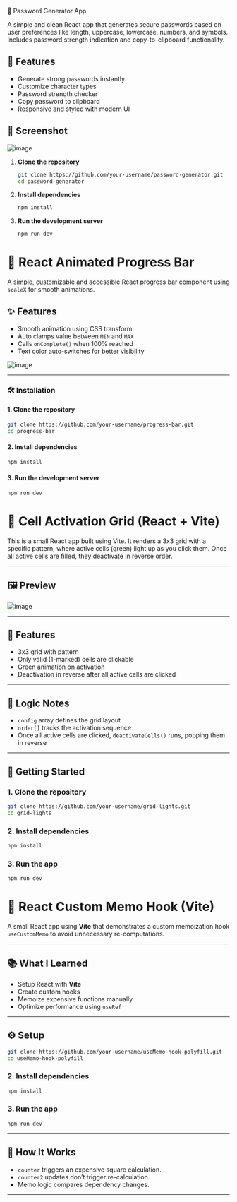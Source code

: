 🔐 Password Generator App

A simple and clean React app that generates secure passwords based on user preferences like length, uppercase, lowercase, numbers, and symbols. Includes password strength indication and copy-to-clipboard functionality.

## 🚀 Features
- Generate strong passwords instantly
- Customize character types
- Password strength checker
- Copy password to clipboard
- Responsive and styled with modern UI

## 📸 Screenshot

![image](https://github.com/user-attachments/assets/ec6c1608-1753-401b-b577-4b42f22c58ec)

1. **Clone the repository**

   ```bash
   git clone https://github.com/your-username/password-generator.git
   cd password-generator
   ```

2. **Install dependencies**

   ```bash
   npm install
   ```

3. **Run the development server**

   ```bash
   npm run dev
   ```
# 🔵 React Animated Progress Bar

A simple, customizable and accessible React progress bar component using `scaleX` for smooth animations.

## ✨ Features

- Smooth animation using CSS transform
- Auto clamps value between `MIN` and `MAX`
- Calls `onComplete()` when 100% reached
- Text color auto-switches for better visibility

![image](https://github.com/user-attachments/assets/400b6179-ff8b-4dd4-b6d6-224ba60962c0)

---

### 🛠️ Installation

#### 1. **Clone the repository**

```bash
git clone https://github.com/your-username/progress-bar.git
cd progress-bar
```

#### 2. **Install dependencies**

```bash
npm install
```

#### 3. **Run the development server**

```bash
npm run dev
```
# 🔵 Cell Activation Grid (React + Vite)

This is a small React app built using Vite. It renders a 3x3 grid with a specific pattern, where active cells (green) light up as you click them. Once all active cells are filled, they deactivate in reverse order.

---

## 🖼️ Preview

![image](https://github.com/user-attachments/assets/dd09f8b5-e977-45e2-9c57-a50b1b80bda6)

---

## 📌 Features

* 3x3 grid with pattern
* Only valid (1-marked) cells are clickable
* Green animation on activation
* Deactivation in reverse after all active cells are clicked

---

## 🧠 Logic Notes

* `config` array defines the grid layout
* `order[]` tracks the activation sequence
* Once all active cells are clicked, `deactivateCells()` runs, popping them in reverse

---
## 🚀 Getting Started
### 1. Clone the repository

```bash
git clone https://github.com/your-username/grid-lights.git
cd grid-lights
````

### 2. Install dependencies

```bash
npm install
```

### 3. Run the app

```bash
npm run dev
```
# 🔁 React Custom Memo Hook (Vite)

A small React app using **Vite** that demonstrates a custom memoization hook `useCustomMemo` to avoid unnecessary re-computations.

---

## 📚 What I Learned

- Setup React with **Vite**
- Create custom hooks
- Memoize expensive functions manually
- Optimize performance using `useRef`

---

## ⚙️ Setup

```bash
git clone https://github.com/your-username/useMemo-hook-polyfill.git
cd useMemo-hook-polyfill
````

### 2. Install dependencies

```bash
npm install
```

### 3. Run the app

```bash
npm run dev
```
---

## 🧠 How It Works

* `counter` triggers an expensive square calculation.
* `counter2` updates don’t trigger re-calculation.
* Memo logic compares dependency changes.

---






